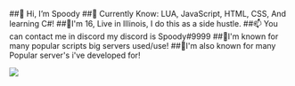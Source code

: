 ##👋 Hi, I’m Spoody
##👀 Currently Know: LUA, JavaScript, HTML, CSS, And learning C#!
##🌱I'm 16, Live in Illinois, I do this as a side hustle.
##📫 You can contact me in discord my discord is Spoody#9999
##💯I'm known for many popular scripts big servers used/use!
##💯I'm also known for many Popular server's i've developed for!

<img src="https://media.discordapp.net/attachments/836476260166270996/934979971443724339/F702A1DB-5B12-4DEE-8C54-0AA49ABD93AE.png?width=559&height=559">
